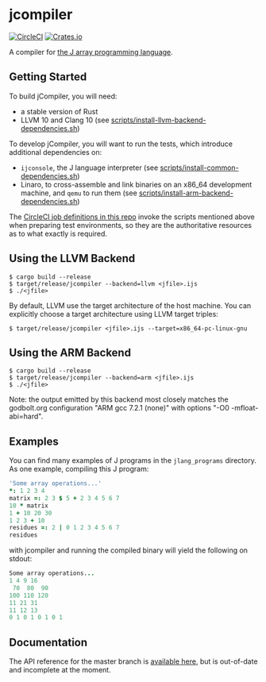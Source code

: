 # jcompiler

[![CircleCI](https://circleci.com/gh/mattjquinn/jcompiler.svg?style=shield)](https://circleci.com/gh/mattjquinn/jcompiler)
[![Crates.io](https://img.shields.io/crates/v/jcompiler.svg?color=green)](https://crates.io/crates/jcompiler)

A compiler for [the J array programming language](https://www.jsoftware.com).

## Getting Started

To build jCompiler, you will need:
* a stable version of Rust
* LLVM 10 and Clang 10 (see [scripts/install-llvm-backend-dependencies.sh](scripts/install-llvm-backend-dependencies.sh))

To develop jCompiler, you will want to run the tests, which introduce additional dependencies on:
* `ijconsole`, the J language interpreter (see [scripts/install-common-dependencies.sh](scripts/install-common-dependencies.sh))
* Linaro, to cross-assemble and link binaries on an x86_64 development machine, and `qemu` to run them (see [scripts/install-arm-backend-dependencies.sh](scripts/install-arm-backend-dependencies.sh))

The [CircleCI job definitions in this repo](.circleci/config.yml) invoke the scripts mentioned above
when preparing test environments, so they are the authoritative resources as to what exactly is required.

## Using the LLVM Backend

```
$ cargo build --release
$ target/release/jcompiler --backend=llvm <jfile>.ijs
$ ./<jfile>
```

By default, LLVM use the target architecture of the host machine.
You can explicitly choose a target architecture using LLVM target triples:

```
$ target/release/jcompiler <jfile>.ijs --target=x86_64-pc-linux-gnu
```

## Using the ARM Backend

```
$ cargo build --release
$ target/release/jcompiler --backend=arm <jfile>.ijs
$ ./<jfile>
```

Note: the output emitted by this backend most closely matches
the godbolt.org configuration "ARM gcc 7.2.1 (none)" with options "-O0 -mfloat-abi=hard".

## Examples

You can find many examples of J programs in the `jlang_programs` directory.
As one example, compiling this J program:

```j
'Some array operations...'
*: 1 2 3 4
matrix =: 2 3 $ 5 + 2 3 4 5 6 7
10 * matrix
1 + 10 20 30
1 2 3 + 10
residues =: 2 | 0 1 2 3 4 5 6 7
residues
```

with jcompiler and running the compiled binary will yield the following on stdout:

```j
Some array operations...
1 4 9 16
 70  80  90
100 110 120
11 21 31
11 12 13
0 1 0 1 0 1 0 1
```

## Documentation

The API reference for the master branch is
[available here](https://mattjquinn.github.io/jcompiler/master/jcompiler/index.html),
but is out-of-date and incomplete at the moment.
